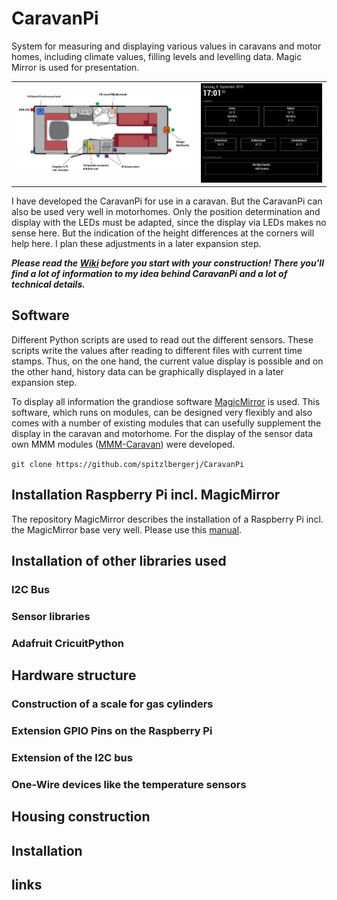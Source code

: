 # CaravanPi
System for measuring and displaying various values in caravans and motor homes, including climate values, filling levels and levelling data. Magic Mirror is used for presentation.

<table width="100%" border="0">
	<tbody>
		<tr>
   <td>
    <img src="https://github.com/spitzlbergerj/CaravanPi/raw/master/images/CaravanPi-320.jpg">
   </td>
			<td>
    <img src="https://github.com/spitzlbergerj/CaravanPi/raw/master/images/CaravanPi-MagicMirror-320.jpg">
   </td>
		</tr>
	</tbody>
</table>

I have developed the CaravanPi for use in a caravan. But the CaravanPi can also be used very well in motorhomes. Only the position determination and display with the LEDs must be adapted, since the display via LEDs makes no sense here. But the indication of the height differences at the corners will help here. I plan these adjustments in a later expansion step.

***Please read the [Wiki](https://github.com/spitzlbergerj/CaravanPi/wiki) before you start with your construction! There you'll find a lot of information to my idea behind CaravanPi and a lot of technical details.***

## Software

Different Python scripts are used to read out the different sensors. These scripts write the values after reading to different files with current time stamps. Thus, on the one hand, the current value display is possible and on the other hand, history data can be graphically displayed in a later expansion step.

To display all information the grandiose software [MagicMirror](https://magicmirror.builders/) is used. This software, which runs on modules, can be designed very flexibly and also comes with a number of existing modules that can usefully supplement the display in the caravan and motorhome. For the display of the sensor data own MMM modules ([MMM-Caravan](https://github.com/spitzlbergerj/MMM-Caravan)) were developed.



`git clone https://github.com/spitzlbergerj/CaravanPi`

## Installation Raspberry Pi incl. MagicMirror

The repository MagicMirror describes the installation of a Raspberry Pi incl. the MagicMirror base very well. Please use this [manual](https://github.com/MichMich/MagicMirror#raspberry-pi).

## Installation of other libraries used

### I2C Bus

### Sensor libraries

### Adafruit CricuitPython


## Hardware structure

### Construction of a scale for gas cylinders

### Extension GPIO Pins on the Raspberry Pi

### Extension of the I2C bus

### One-Wire devices like the temperature sensors


## Housing construction



## Installation

## links


 
